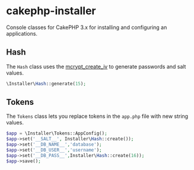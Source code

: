 # cakephp-installer

Console classes for CakePHP 3.x for installing and configuring an applications.

## Hash


The `Hash` class uses the [mcrypt_create_iv](http://php.net/manual/en/function.mcrypt-create-iv.php) to generate passwords and salt values.

```PHP
\Installer\Hash::generate(15);
```

## Tokens


The `Tokens` class lets you replace tokens in the `app.php` file with new string values.

```PHP
$app = \Installer\Tokens::AppConfig();
$app->set('__SALT__', Installer\Hash::create());
$app->set('__DB_NAME__','database');
$app->set('__DB_USER__','username');
$app->set('__DB_PASS__',Installer\Hash::create(16));
$app->save();
```
